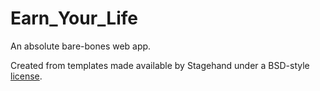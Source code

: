# Earn_Your_Life

An absolute bare-bones web app.

Created from templates made available by Stagehand under a BSD-style
[license](https://github.com/dart-lang/stagehand/blob/master/LICENSE).
